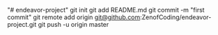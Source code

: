 "# endeavor-project"  git init git add README.md git commit -m "first commit" git remote add origin git@github.com:ZenofCoding/endeavor-project.git git push -u origin master
